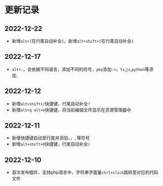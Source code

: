 # 更新记录

## 2022-12-22
- 新增`alt+]`在行尾自动补全`]`，新增`alt+shift+]`在行尾自动补全`}`

## 2022-12-17
- `alt+.`，会依据不同语言，添加不同的符号，`php`添加`->`，`ts`,`js`,`python`等添加`.`

## 2022-12-12
- 新增`alt+shift+/`快捷键，行尾自动补全`?`
- 新增`alt+q alt+e`快捷键，将当前编辑文件显示在资源管理器中
## 2022-12-11
- 新增快捷键自动至行尾并添加`;`，`,`等符号
- 新增`alt+shift+0`快捷键，行尾自动补全`)`

## 2022-12-10
- 首次发布插件，支持php语言中，字符串字面量`ctrl+click`跳转至对应的代码文件